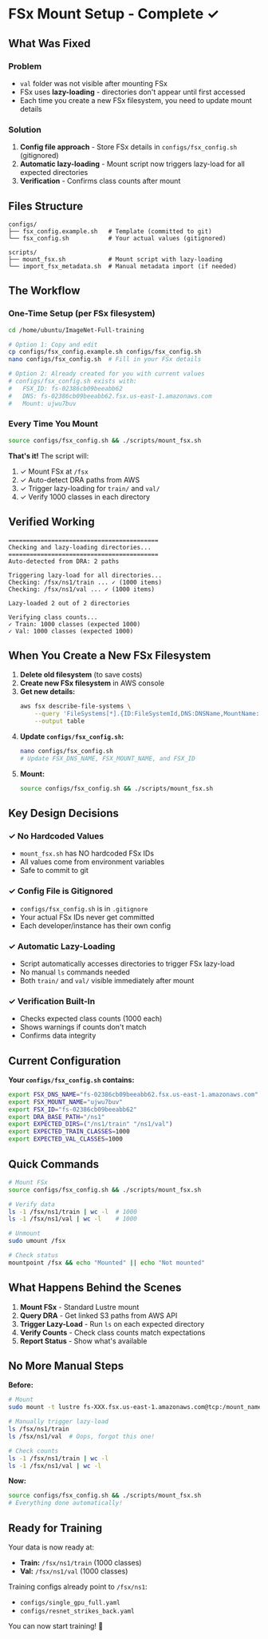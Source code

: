 # FSx Mount Setup - Complete ✓

## What Was Fixed

### Problem
- `val` folder was not visible after mounting FSx
- FSx uses **lazy-loading** - directories don't appear until first accessed
- Each time you create a new FSx filesystem, you need to update mount details

### Solution
1. **Config file approach** - Store FSx details in `configs/fsx_config.sh` (gitignored)
2. **Automatic lazy-loading** - Mount script now triggers lazy-load for all expected directories
3. **Verification** - Confirms class counts after mount

## Files Structure

```
configs/
├── fsx_config.example.sh   # Template (committed to git)
└── fsx_config.sh           # Your actual values (gitignored)

scripts/
├── mount_fsx.sh            # Mount script with lazy-loading
└── import_fsx_metadata.sh  # Manual metadata import (if needed)
```

## The Workflow

### One-Time Setup (per FSx filesystem)

```bash
cd /home/ubuntu/ImageNet-Full-training

# Option 1: Copy and edit
cp configs/fsx_config.example.sh configs/fsx_config.sh
nano configs/fsx_config.sh  # Fill in your FSx details

# Option 2: Already created for you with current values
# configs/fsx_config.sh exists with:
#   FSX_ID: fs-02386cb09beeabb62
#   DNS: fs-02386cb09beeabb62.fsx.us-east-1.amazonaws.com
#   Mount: ujwu7buv
```

### Every Time You Mount

```bash
source configs/fsx_config.sh && ./scripts/mount_fsx.sh
```

**That's it!** The script will:
1. ✓ Mount FSx at `/fsx`
2. ✓ Auto-detect DRA paths from AWS
3. ✓ Trigger lazy-loading for `train/` and `val/`
4. ✓ Verify 1000 classes in each directory

## Verified Working

```
==========================================
Checking and lazy-loading directories...
==========================================
Auto-detected from DRA: 2 paths

Triggering lazy-load for all directories...
Checking: /fsx/ns1/train ... ✓ (1000 items)
Checking: /fsx/ns1/val ... ✓ (1000 items)

Lazy-loaded 2 out of 2 directories

Verifying class counts...
✓ Train: 1000 classes (expected 1000)
✓ Val: 1000 classes (expected 1000)
```

## When You Create a New FSx Filesystem

1. **Delete old filesystem** (to save costs)
2. **Create new FSx filesystem** in AWS console
3. **Get new details:**
   ```bash
   aws fsx describe-file-systems \
       --query 'FileSystems[*].{ID:FileSystemId,DNS:DNSName,MountName:LustreConfiguration.MountName}' \
       --output table
   ```
4. **Update `configs/fsx_config.sh`:**
   ```bash
   nano configs/fsx_config.sh
   # Update FSX_DNS_NAME, FSX_MOUNT_NAME, and FSX_ID
   ```
5. **Mount:**
   ```bash
   source configs/fsx_config.sh && ./scripts/mount_fsx.sh
   ```

## Key Design Decisions

### ✓ No Hardcoded Values
- `mount_fsx.sh` has NO hardcoded FSx IDs
- All values come from environment variables
- Safe to commit to git

### ✓ Config File is Gitignored
- `configs/fsx_config.sh` is in `.gitignore`
- Your actual FSx IDs never get committed
- Each developer/instance has their own config

### ✓ Automatic Lazy-Loading
- Script automatically accesses directories to trigger FSx lazy-load
- No manual `ls` commands needed
- Both `train/` and `val/` visible immediately after mount

### ✓ Verification Built-In
- Checks expected class counts (1000 each)
- Shows warnings if counts don't match
- Confirms data integrity

## Current Configuration

**Your `configs/fsx_config.sh` contains:**
```bash
export FSX_DNS_NAME="fs-02386cb09beeabb62.fsx.us-east-1.amazonaws.com"
export FSX_MOUNT_NAME="ujwu7buv"
export FSX_ID="fs-02386cb09beeabb62"
export DRA_BASE_PATH="/ns1"
export EXPECTED_DIRS=("/ns1/train" "/ns1/val")
export EXPECTED_TRAIN_CLASSES=1000
export EXPECTED_VAL_CLASSES=1000
```

## Quick Commands

```bash
# Mount FSx
source configs/fsx_config.sh && ./scripts/mount_fsx.sh

# Verify data
ls -1 /fsx/ns1/train | wc -l  # 1000
ls -1 /fsx/ns1/val | wc -l    # 1000

# Unmount
sudo umount /fsx

# Check status
mountpoint /fsx && echo "Mounted" || echo "Not mounted"
```

## What Happens Behind the Scenes

1. **Mount FSx** - Standard Lustre mount
2. **Query DRA** - Get linked S3 paths from AWS API
3. **Trigger Lazy-Load** - Run `ls` on each expected directory
4. **Verify Counts** - Check class counts match expectations
5. **Report Status** - Show what's available

## No More Manual Steps

**Before:**
```bash
# Mount
sudo mount -t lustre fs-XXX.fsx.us-east-1.amazonaws.com@tcp:/mount_name /fsx

# Manually trigger lazy-load
ls /fsx/ns1/train
ls /fsx/ns1/val  # Oops, forgot this one!

# Check counts
ls -1 /fsx/ns1/train | wc -l
ls -1 /fsx/ns1/val | wc -l
```

**Now:**
```bash
source configs/fsx_config.sh && ./scripts/mount_fsx.sh
# Everything done automatically!
```

## Ready for Training

Your data is now ready at:
- **Train:** `/fsx/ns1/train` (1000 classes)
- **Val:** `/fsx/ns1/val` (1000 classes)

Training configs already point to `/fsx/ns1`:
- `configs/single_gpu_full.yaml`
- `configs/resnet_strikes_back.yaml`

You can now start training! 🚀
